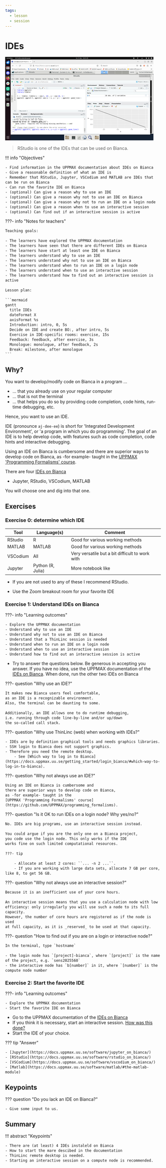 ```yaml
---
tags:
  - lesson
  - session
---
```


# IDEs

![RStudio running on Bianca](rstudio_in_action_480_x_270.png)

> RStudio is one of the IDEs that can be used on Bianca.

!!! info "Objectives"

    - Find information in the UPPMAX documentation about IDEs on Bianca
    - Give a reasonable definition of what an IDE is
    - Remember that RStudio, Jupyter, VSCodium and MATLAB are IDEs that can be run on Bianca
    - Can run the favorite IDE on Bianca
    - (optional) Can give a reason why to use an IDE
    - (optional) Can give a reason why not to use an IDE on Bianca
    - (optional) Can give a reason why not to run an IDE on a login node
    - (optional) Can give a reason when to use an interactive session
    - (optional) Can find out if an interactive session is active

???- info "Notes for teachers"

    Teaching goals:

    - The learners have explored the UPPMAX documentation
    - The learners have seen that there are different IDEs on Bianca
    - The learners have start at least one IDE on Bianca
    - The learners understand why to use an IDE
    - The learners understand why not to use an IDE on Bianca
    - The learners understand when to run an IDE on a login node
    - The learners understand when to use an interactive session
    - The learners understand how to find out an interactive session is active

    Lesson plan:

    ```mermaid
    gantt
      title IDEs
      dateFormat X
      axisFormat %s
      Introduction: intro, 0, 5s
      Decide on IDE and create BO:, after intro, 5s
      Exercise in IDE-specific rooms: exercise, 15s
      Feedback: feedback, after exercise, 3s
      Monologue: monologue, after feedback, 2s
      Break: milestone, after monologue
    ```

## Why?

You want to develop/modify code on Bianca in a program ...

- ... that you already use on your regular computer
- ... that is not the terminal
- ... that helps you do so by providing code completion,
      code hints, run-time debugging, etc.

Hence, you want to use an IDE.

IDE (pronounce `aj-dee-ee`) is short for 'Integrated Development Environment',
or 'a program in which you do programming'.
The goal of an IDE is to help develop code, with features
such as code completion, code hints and interactive debugging.

Using an IDE on Bianca is cumbersome and
there are superior ways to develop code on Bianca,
as -for example- taught in the
[UPPMAX 'Programming Formalisms' course](https://uppmax.github.io/programming_formalisms/learning_outcomes/).

There are four [IDEs on Bianca](http://docs.uppmax.uu.se/software/ides_on_bianca/)

- Jupyter, RStudio, VSCodium, MATLAB

You will choose one and dig into that one.

## Exercises

### Exercise 0: determine which IDE

Tool | Language(s) | Comment
-----|-------------| -------
RStudio| R         | Good for various working methods
MATLAB| MATLAB      | Good for various working methods
VSCodium | All      | Very versatile but a bit difficult to work with
Jupyter| Python (R, Julia) | More notebook like

- If you are not used to any of these I recommend RStudio.

- Use the Zoom breakout room for your favorite IDE

### Exercise 1: Understand IDEs on Bianca

???- info "Learning outcomes"

    - Explore the UPPMAX documentation
    - Understand why to use an IDE
    - Understand why not to use an IDE on Bianca
    - Understand that a ThinLinc session is needed
    - Understand when to run an IDE on a login node
    - Understand when to use an interactive session
    - Understand how to find out an interactive session is active

- Try to answer the questions below.
  Be generous in accepting you answer.
  If you have no idea, use the UPPMAX documentation of the [IDEs on Bianca](http://docs.uppmax.uu.se/software/ides_on_bianca/).
  When done, run the other two IDEs on Bianca

???- question "Why use an IDE?"

    It makes new Bianca users feel comfortable,
    as an IDE is a recognizable environment.
    Also, the terminal can be daunting to some.

    Additionally, an IDE allows one to do runtime debugging,
    i.e. running through code line-by-line and/or up/down
    the so-called call stack.

???- question "Why use ThinLinc (web) when working with IDEs?"

    - IDEs are by definition graphical tools and needs graphics libraries.
    - SSH login to Bianca does not support graphics.
    - Therefore you need the remote desktop.
        - See [Which way to log in to Bianca](https://docs.uppmax.uu.se/getting_started/login_bianca/#which-way-to-log-in-to-bianca).

???- question "Why not always use an IDE?"

    Using an IDE on Bianca is cumbersome and
    there are superior ways to develop code on Bianca,
    as -for example- taught in the
    [UPPMAX 'Programming Formalisms' course](https://github.com/UPPMAX/programming_formalisms).

???- question "Is it OK to run IDEs on a login node? Why yes/no?"

    No. IDEs are big programs, use an interactive session instead.

    You could argue if you are the only one on a Bianca project,
    you code use the login node. This only works if the IDE
    works fine on such limited computational resources.

    ???- tip

        - Allocate at least 2 cores: ``... -n 2 ...``.
        - If you are working with large data sets, allocate 7 GB per core, like 8, to get 56 GB.

???- question "Why not always use an interactive session?"

    Because it is an inefficient use of your core hours.

    An interactive session means that you use a calculation node with low
    efficiency: only irregularly you will use such a node to its full
    capacity.
    However, the number of core hours are registered as if the node is used
    at full capacity, as it is _reserved_ to be used at that capacity.

???- question "How to find out if you are on a login or interactive node?"

    In the terminal, type `hostname`

    - the login node has `[project]-bianca`, where `[project]` is the name of the project, e.g. `sens2025560`
    - the interactive node has `b[number]` in it, where `[number]` is the compute node number

### Exercise 2: Start the favorite IDE

???- info "Learning outcomes"

    - Explore the UPPMAX documentation
    - Start the favorite IDE on Bianca

- Go to the UPPMAX documentation of the [IDEs on Bianca](http://docs.uppmax.uu.se/software/ides_on_bianca/)
- If you think it is necessary, start an interactive session. [How was this done?](https://uppmax.github.io/bianca_workshops/beginner/slurm_intro/#procedure-for-interactive-jobs)
- Start the IDE of your choice.

??? tip "Answer"

    - [Jupyter](https://docs.uppmax.uu.se/software/jupyter_on_bianca/)
    - [RStudio](https://docs.uppmax.uu.se/software/rstudio_on_bianca/)
    - [VSCodium](https://docs.uppmax.uu.se/software/vscodium_on_bianca/)
    - [Matlab](https://docs.uppmax.uu.se/software/matlab/#the-matlab-module)

## Keypoints

??? question "Do you lack an IDE on Bianca?"

    - Give some input to us.

## Summary

!!! abstract "Keypoints"

    - There are (at least) 4 IDEs instaleld on Bianca
    - How to start the mare descibed in the documentation
    - ThinLinc remote desktop is needed.
    - Starting an interactive session on a compute node is recommended.
